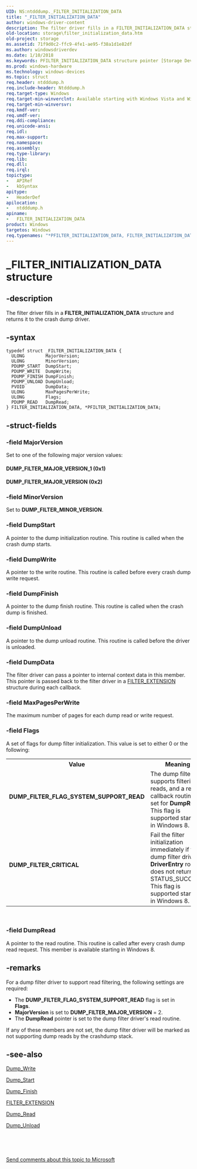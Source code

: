 ```yaml
---
UID: NS:ntdddump._FILTER_INITIALIZATION_DATA
title: "_FILTER_INITIALIZATION_DATA"
author: windows-driver-content
description: The filter driver fills in a FILTER_INITIALIZATION_DATA structure and returns it to the crash dump driver.
old-location: storage\filter_initialization_data.htm
old-project: storage
ms.assetid: 71f9d0c2-ffc9-4fe1-ae95-f38a1d1e82df
ms.author: windowsdriverdev
ms.date: 1/10/2018
ms.keywords: PFILTER_INITIALIZATION_DATA structure pointer [Storage Devices], ntdddump/FILTER_INITIALIZATION_DATA, DUMP_FILTER_MAJOR_VERSION_1, FILTER_INITIALIZATION_DATA, PFILTER_INITIALIZATION_DATA, ntdddump/PFILTER_INITIALIZATION_DATA, DUMP_FILTER_CRITICAL, structs-filter_5efcc842-8111-4808-9b70-14d63dd91ba5.xml, FILTER_INITIALIZATION_DATA structure [Storage Devices], DUMP_FILTER_MAJOR_VERSION, _FILTER_INITIALIZATION_DATA, DUMP_FILTER_FLAG_SYSTEM_SUPPORT_READ, *PFILTER_INITIALIZATION_DATA, storage.filter_initialization_data
ms.prod: windows-hardware
ms.technology: windows-devices
ms.topic: struct
req.header: ntdddump.h
req.include-header: Ntdddump.h
req.target-type: Windows
req.target-min-winverclnt: Available starting with Windows Vista and Windows Server 2008.
req.target-min-winversvr: 
req.kmdf-ver: 
req.umdf-ver: 
req.ddi-compliance: 
req.unicode-ansi: 
req.idl: 
req.max-support: 
req.namespace: 
req.assembly: 
req.type-library: 
req.lib: 
req.dll: 
req.irql: 
topictype:
-	APIRef
-	kbSyntax
apitype:
-	HeaderDef
apilocation:
-	ntdddump.h
apiname:
-	FILTER_INITIALIZATION_DATA
product: Windows
targetos: Windows
req.typenames: "*PFILTER_INITIALIZATION_DATA, FILTER_INITIALIZATION_DATA"
---
```


# _FILTER_INITIALIZATION_DATA structure


## -description


The filter driver fills in a <b>FILTER_INITIALIZATION_DATA</b> structure and returns it to the crash dump driver.


## -syntax


````
typedef struct _FILTER_INITIALIZATION_DATA {
  ULONG        MajorVersion;
  ULONG        MinorVersion;
  PDUMP_START  DumpStart;
  PDUMP_WRITE  DumpWrite;
  PDUMP_FINISH DumpFinish;
  PDUMP_UNLOAD DumpUnload;
  PVOID        DumpData;
  ULONG        MaxPagesPerWrite;
  ULONG        Flags;
  PDUMP_READ   DumpRead;
} FILTER_INITIALIZATION_DATA, *PFILTER_INITIALIZATION_DATA;
````


## -struct-fields




### -field MajorVersion

Set to one of the following major version values:


#### DUMP_FILTER_MAJOR_VERSION_1 (0x1)



#### DUMP_FILTER_MAJOR_VERSION (0x2)



### -field MinorVersion

Set to <b>DUMP_FILTER_MINOR_VERSION</b>.


### -field DumpStart

A pointer to the dump initialization routine. This routine is called when the crash dump starts.


### -field DumpWrite

A pointer to the write routine. This routine is called before every crash dump write request.


### -field DumpFinish

A pointer to the dump finish routine.  This routine is called when the crash dump is finished.


### -field DumpUnload

A pointer to the dump unload routine. This routine is called before the driver is unloaded.


### -field DumpData

The filter driver can pass a pointer to internal context data in this member. This pointer is passed back to the filter driver in a <a href="..\ntdddump\ns-ntdddump-_filter_extension.md">FILTER_EXTENSION</a> structure during each callback.


### -field MaxPagesPerWrite

The maximum number of pages for each dump read or write request.


### -field Flags

A set of flags for  dump filter initialization. This value is set to either 0 or the following:
<table>
<tr>
<th>Value</th>
<th>Meaning</th>
</tr>
<tr>
<td width="40%"><a id="DUMP_FILTER_FLAG_SYSTEM_SUPPORT_READ"></a><a id="dump_filter_flag_system_support_read"></a><dl>
<dt><b>DUMP_FILTER_FLAG_SYSTEM_SUPPORT_READ</b></dt>
</dl>
</td>
<td width="60%">
The dump filter supports filtering reads, and a read callback routine is set for <b>DumpRead</b>. This flag is supported starting in Windows 8.

</td>
</tr>
<tr>
<td width="40%"><a id="DUMP_FILTER_CRITICAL"></a><a id="dump_filter_critical"></a><dl>
<dt><b>DUMP_FILTER_CRITICAL</b></dt>
</dl>
</td>
<td width="60%">
Fail the filter initialization  immediately if the  dump filter driver's <b>DriverEntry</b> routine does not return STATUS_SUCCESS. This flag is supported starting in Windows 8.

</td>
</tr>
</table> 


### -field DumpRead

A pointer to the read routine. This routine is called after every crash dump read request. This member is available starting in Windows 8.


## -remarks


For a dump filter driver to support read filtering, the following settings are required:
<ul>
<li>The <b>DUMP_FILTER_FLAG_SYSTEM_SUPPORT_READ</b> flag is set in <b>Flags</b>.</li>
<li><b>MajorVersion</b> is set to <b>DUMP_FILTER_MAJOR_VERSION</b> = 2.</li>
<li>The <b>DumpRead</b> pointer is set to the dump filter driver's read routine.</li>
</ul>If any of these members are not set, the dump filter driver will be marked as not supporting dump reads by the crashdump stack.



## -see-also

<a href="..\ntdddump\nc-ntdddump-dump_write.md">Dump_Write</a>

<a href="..\ntdddump\nc-ntdddump-dump_start.md">Dump_Start</a>

<a href="..\ntdddump\nc-ntdddump-dump_finish.md">Dump_Finish</a>

<a href="..\ntdddump\ns-ntdddump-_filter_extension.md">FILTER_EXTENSION</a>

<a href="..\ntdddump\nc-ntdddump-dump_read.md">Dump_Read</a>

<a href="..\ntdddump\nc-ntdddump-dump_unload.md">Dump_Unload</a>

 

 

<a href="mailto:wsddocfb@microsoft.com?subject=Documentation%20feedback [storage\storage]:%20FILTER_INITIALIZATION_DATA structure%20 RELEASE:%20(1/10/2018)&amp;body=%0A%0APRIVACY STATEMENT%0A%0AWe use your feedback to improve the documentation. We don't use your email address for any other purpose, and we'll remove your email address from our system after the issue that you're reporting is fixed. While we're working to fix this issue, we might send you an email message to ask for more info. Later, we might also send you an email message to let you know that we've addressed your feedback.%0A%0AFor more info about Microsoft's privacy policy, see http://privacy.microsoft.com/en-us/default.aspx." title="Send comments about this topic to Microsoft">Send comments about this topic to Microsoft</a>

